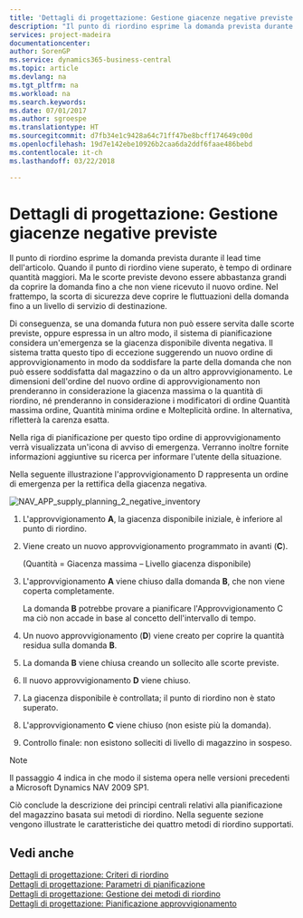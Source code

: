 ```yaml
---
title: 'Dettagli di progettazione: Gestione giacenze negative previste | Microsoft Docs'
description: "Il punto di riordino esprime la domanda prevista durante il lead time dell'articolo. Quando il punto di riordino viene superato, è tempo di ordinare quantità maggiori. Ma le scorte previste devono essere abbastanza grandi da coprire la domanda fino a che non viene ricevuto il nuovo ordine. Nel frattempo, la scorta di sicurezza deve coprire le fluttuazioni della domanda fino a un livello di servizio di destinazione."
services: project-madeira
documentationcenter: 
author: SorenGP
ms.service: dynamics365-business-central
ms.topic: article
ms.devlang: na
ms.tgt_pltfrm: na
ms.workload: na
ms.search.keywords: 
ms.date: 07/01/2017
ms.author: sgroespe
ms.translationtype: HT
ms.sourcegitcommit: d7fb34e1c9428a64c71ff47be8bcff174649c00d
ms.openlocfilehash: 19d7e142ebe10926b2caa6da2ddf6faae486bebd
ms.contentlocale: it-ch
ms.lasthandoff: 03/22/2018

---
```

# <a name="design-details-handling-projected-negative-inventory"></a>Dettagli di progettazione: Gestione giacenze negative previste
Il punto di riordino esprime la domanda prevista durante il lead time dell'articolo. Quando il punto di riordino viene superato, è tempo di ordinare quantità maggiori. Ma le scorte previste devono essere abbastanza grandi da coprire la domanda fino a che non viene ricevuto il nuovo ordine. Nel frattempo, la scorta di sicurezza deve coprire le fluttuazioni della domanda fino a un livello di servizio di destinazione.  

 Di conseguenza, se una domanda futura non può essere servita dalle scorte previste, oppure espressa in un altro modo, il sistema di pianificazione considera un'emergenza se la giacenza disponibile diventa negativa. Il sistema tratta questo tipo di eccezione suggerendo un nuovo ordine di approvvigionamento in modo da soddisfare la parte della domanda che non può essere soddisfatta dal magazzino o da un altro approvvigionamento. Le dimensioni dell'ordine del nuovo ordine di approvvigionamento non prenderanno in considerazione la giacenza massima o la quantità di riordino, né prenderanno in considerazione i modificatori di ordine Quantità massima ordine, Quantità minima ordine e Molteplicità ordine. In alternativa, rifletterà la carenza esatta.  

 Nella riga di pianificazione per questo tipo ordine di approvvigionamento verrà visualizzata un'icona di avviso di emergenza. Verranno inoltre fornite informazioni aggiuntive su ricerca per informare l'utente della situazione.  

 Nella seguente illustrazione l'approvvigionamento D rappresenta un ordine di emergenza per la rettifica della giacenza negativa.  

 ![](media/nav_app_supply_planning_2_negative_inventory.png "NAV_APP_supply_planning_2_negative_inventory")  

1.  L'approvvigionamento **A**, la giacenza disponibile iniziale, è inferiore al punto di riordino.  

2.  Viene creato un nuovo approvvigionamento programmato in avanti (**C**).  

     (Quantità = Giacenza massima – Livello giacenza disponibile)  

3.  L'approvvigionamento **A** viene chiuso dalla domanda **B**, che non viene coperta completamente.  

     La domanda **B** potrebbe provare a pianificare l'Approvvigionamento C ma ciò non accade in base al concetto dell'intervallo di tempo.  

4.  Un nuovo approvvigionamento (**D**) viene creato per coprire la quantità residua sulla domanda **B**.  

5.  La domanda **B** viene chiusa creando un sollecito alle scorte previste.  

6.  Il nuovo approvvigionamento **D** viene chiuso.  

7.  La giacenza disponibile è controllata; il punto di riordino non è stato superato.  

8.  L'approvvigionamento **C** viene chiuso (non esiste più la domanda).  

9. Controllo finale: non esistono solleciti di livello di magazzino in sospeso.  

> [!NOTE]  
>  Il passaggio 4 indica in che modo il sistema opera nelle versioni precedenti a Microsoft Dynamics NAV 2009 SP1.  

 Ciò conclude la descrizione dei principi centrali relativi alla pianificazione del magazzino basata sui metodi di riordino. Nella seguente sezione vengono illustrate le caratteristiche dei quattro metodi di riordino supportati.  

## <a name="see-also"></a>Vedi anche  
 [Dettagli di progettazione: Criteri di riordino](design-details-reordering-policies.md)   
 [Dettagli di progettazione: Parametri di pianificazione](design-details-planning-parameters.md)   
 [Dettagli di progettazione: Gestione dei metodi di riordino](design-details-handling-reordering-policies.md)   
 [Dettagli di progettazione: Pianificazione approvvigionamento](design-details-supply-planning.md)

